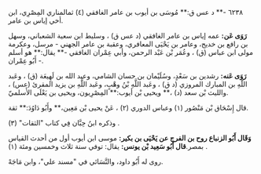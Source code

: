 ٦٢٣٨ -** د عس ق:** مُوسَى بن أيوب بن عامر الغافقي (٤) ثمالمناري المِصْرِي، ابن أخي إياس بن عامر.

**رَوَى عَن:** عمه إياس بن عامر الغافقي (د عس ق) ، وسليط ابن سعية الشعباني، وسهل بن رافع بن خديج، وعامر بن يَحْيَى المعافري، وعقبة بن عامر الجهني - مرسل، وعكرمة مولى ابن عباس (ق) ، وعُمَر بْن عَبْد الرحمن، وأبي عِمْران الغافقي -** يقال:** هو أسلم أَبُو عِمْران -.

**رَوَى عَنه:** رشدين بن سَعْدٍ، وسُلَيْمان بن حسان الشامي، وعبد الله بن لَهِيعَة (ق) ، وعَبد اللَّهِ بن المبارك المروزي (د ق) ، وعَبد اللَّهِ بْنُ وهْبٍ، وعَبد اللَّهِ بن يزيد المقرئ (عس) ، والليث بْن سعد (د) ،** ويحيى بْن أيوب:** المِصْرِيون، ويحيى بن يَعْلَى الأَسلميّ.

قال إِسْحَاق بْن مَنْصُور (١) وعباس الدوري (٢) ، عَنْ يحيى بْن مَعِين،** وأَبُو دَاوُدَ:** ثقة.

وذكره ابنُ حِبَّان فِي كتاب "الثقات" (٣) .

**وَقَال أَبُو الزنباع روح بن الفرج عن يَحْيَى بن بكير:** موسى ابن أيوب أول من أحدث القياس بمصر.**قال أَبُو سَعِيد بْن يونس:** يقال: توفي سنة ثلاث وخمسين ومئة (١) .

روى له أَبُو داود، والنَّسَائي في "مسند علي"، وابن مَاجَهْ.